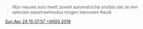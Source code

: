 > Mijn nieuwe auto heeft zoveel automatische snufjes dat ze een speciale wasstraatmodus mogen inbouwen \#audi

<img src="../../media/tweet.ico" width="12" /> [Sun Apr 24 15:37:57 +0000 2016](https://twitter.com/DromerDenker/status/724261102415155201)